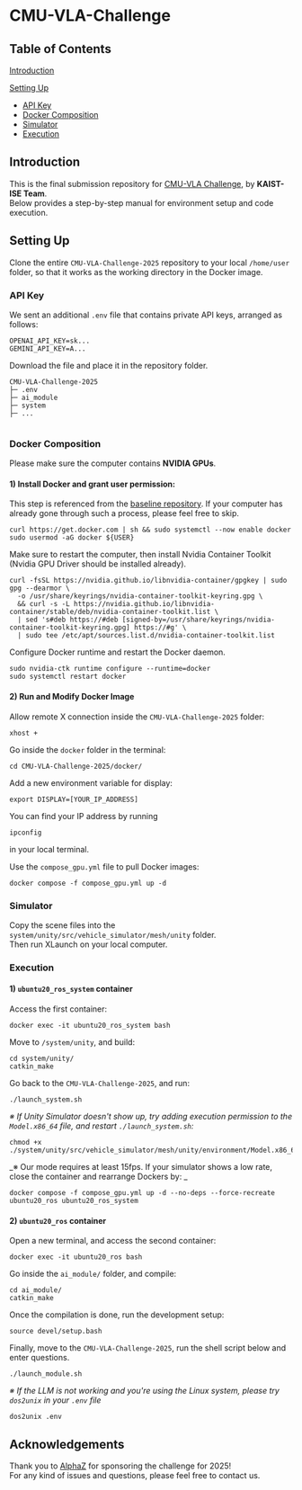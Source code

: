 # CMU-VLA-Challenge

## Table of Contents
[Introduction](#introduction)  

[Setting Up](#setting-up)
- [API Key](#api-key)
- [Docker Composition](#docker-composition)
- [Simulator](#simulator)
- [Execution](#execution)


## Introduction
This is the final submission repository for [CMU-VLA Challenge](https://www.ai-meets-autonomy.com/cmu-vla-challenge), by **KAIST-ISE Team**. \
Below provides a step-by-step manual for environment setup and code execution.

## Setting Up
Clone the entire `CMU-VLA-Challenge-2025` repository to your local `/home/user` folder, so that it works as the working directory in the Docker image.

### API Key
We sent an additional `.env` file that contains private API keys, arranged as follows:
```
OPENAI_API_KEY=sk...
GEMINI_API_KEY=A...
```
Download the file and place it in the repository folder. 
```
CMU-VLA-Challenge-2025
├─ .env
├─ ai_module
├─ system
├─ ...
 
```

### Docker Composition
Please make sure the computer contains **NVIDIA GPUs**.
#### 1) Install Docker and grant user permission:
This step is referenced from the [baseline repository](https://github.com/CMU-VLA-KAIST-ISE/CMU-VLA-Challenge-2025/tree/main/docker#2-for-computers-with-nvidia-gpus).
If your computer has already gone through such a process, please feel free to skip.
```
curl https://get.docker.com | sh && sudo systemctl --now enable docker
sudo usermod -aG docker ${USER}
```
Make sure to restart the computer, then install Nvidia Container Toolkit (Nvidia GPU Driver should be installed already).
```
curl -fsSL https://nvidia.github.io/libnvidia-container/gpgkey | sudo gpg --dearmor \
  -o /usr/share/keyrings/nvidia-container-toolkit-keyring.gpg \
  && curl -s -L https://nvidia.github.io/libnvidia-container/stable/deb/nvidia-container-toolkit.list \
  | sed 's#deb https://#deb [signed-by=/usr/share/keyrings/nvidia-container-toolkit-keyring.gpg] https://#g' \
  | sudo tee /etc/apt/sources.list.d/nvidia-container-toolkit.list
```
Configure Docker runtime and restart the Docker daemon.
```
sudo nvidia-ctk runtime configure --runtime=docker
sudo systemctl restart docker
```

#### 2) Run and Modify Docker Image
Allow remote X connection inside the `CMU-VLA-Challenge-2025` folder:
```
xhost +
```
Go inside the `docker` folder in the terminal:
```
cd CMU-VLA-Challenge-2025/docker/
```
Add a new environment variable for display:
```
export DISPLAY=[YOUR_IP_ADDRESS]
```
You can find your IP address by running 
```
ipconfig
```
in your local terminal. 

Use the `compose_gpu.yml` file to pull Docker images:
```
docker compose -f compose_gpu.yml up -d 
```

### Simulator

Copy the scene files into the `system/unity/src/vehicle_simulator/mesh/unity` folder. \
Then run XLaunch on your local computer.

### Execution
#### 1) `ubuntu20_ros_system` container
Access the first container:
```
docker exec -it ubuntu20_ros_system bash
```
Move to `/system/unity`, and build:
```
cd system/unity/
catkin_make
```
Go back to the `CMU-VLA-Challenge-2025`, and run:
```
./launch_system.sh
```

_※ If Unity Simulator doesn't show up, try adding execution permission to the `Model.x86_64` file, and restart `./launch_system.sh`:_
```
chmod +x ./system/unity/src/vehicle_simulator/mesh/unity/environment/Model.x86_64
```
_※ Our mode requires at least 15fps. If your simulator shows a low rate, close the container and rearrange Dockers by: _
```
docker compose -f compose_gpu.yml up -d --no-deps --force-recreate ubuntu20_ros ubuntu20_ros_system
```

#### 2) `ubuntu20_ros` container
Open a new terminal, and access the second container:
```
docker exec -it ubuntu20_ros bash
```
Go inside the `ai_module/` folder, and compile:
```
cd ai_module/
catkin_make
```
Once the compilation is done, run the development setup:
```
source devel/setup.bash
```
Finally, move to the `CMU-VLA-Challenge-2025`, run the shell script below and enter questions.
```
./launch_module.sh
```

_※ If the LLM is not working and you're using the Linux system, please try `dos2unix` in your `.env` file_
```
dos2unix .env
```


## Acknowledgements
Thank you to [AlphaZ](https://alpha-z.ai/) for sponsoring the challenge for 2025! \
For any kind of issues and questions, please feel free to contact us.
